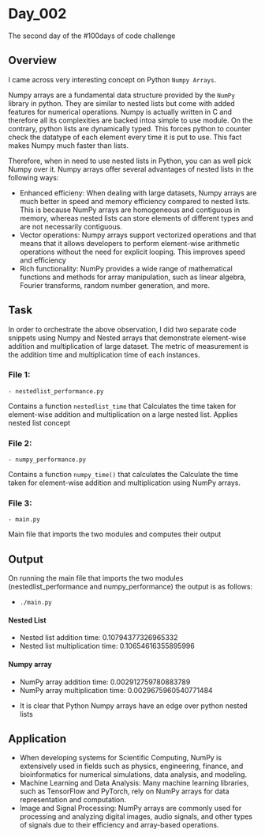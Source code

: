 # Day_002

The second day of the #100days of code challenge



## Overview

I came across very interesting concept on Python `Numpy Arrays`.

Numpy arrays are a fundamental data structure provided by the `NumPy` library in python. They are similar to nested lists but come with added features for numerical operations. Numpy is actually written in C and therefore all its complexities are backed intoa simple to use module. On the contrary, python lists are dynamically typed. This forces python to counter check the datatype of each element every time it is put to use. This fact makes Numpy much faster than lists. 


Therefore, when in need to use nested lists in Python, you can as well pick Numpy over it. Numpy arrays offer several advantages of nested lists in the following ways:

- Enhanced efficieny: When dealing with large datasets, Numpy arrays are much better in speed and memory efficiency compared to nested lists. This is because NumPy arrays are homogeneous and contiguous in memory, whereas nested lists can store elements of different types and are not necessarily contiguous.
- Vector operations: Numpy arrays support vectorized operations and that means that it allows developers to perform element-wise arithmetic operations without the need for explicit looping. This improves speed and efficiency
- Rich functionality: NumPy provides a wide range of mathematical functions and methods for array manipulation, such as linear algebra, Fourier transforms, random number generation, and more.



## Task

In order to orchestrate the above observation, I did two separate code snippets using Numpy and Nested arrays that demonstrate element-wise addition and multiplication of large dataset. 
The metric of measurement is the addition time and multiplication time of each instances.

### File 1:
	- nestedlist_performance.py
Contains a function `nestedlist_time` that Calculates the time taken for element-wise addition and multiplication on a large nested list.
Applies nested list concept

### File 2:
	- numpy_performance.py
Contains a function `numpy_time()` that calculates the Calculate the time taken for element-wise addition and multiplication using NumPy arrays.

### File 3:
	- main.py
Main file that imports the two modules and computes their output



## Output

On running the main file that imports the two modules (nestedlist_performance and numpy_performance) the output is as follows:

- `./main.py`

#### Nested List
- Nested list addition time: 0.10794377326965332
- Nested list multiplication time: 0.10654616355895996

#### Numpy array
- NumPy array addition time: 0.002912759780883789
- NumPy array multiplication time: 0.0029675960540771484

* It is clear that Python Numpy arrays have an edge over python nested lists



## Application

- When developing systems for Scientific Computing, NumPy is extensively used in fields such as physics, engineering, finance, and bioinformatics for numerical simulations, data analysis, and modeling.
- Machine Learning and Data Analysis: Many machine learning libraries, such as TensorFlow and PyTorch, rely on NumPy arrays for data representation and computation.
- Image and Signal Processing: NumPy arrays are commonly used for processing and analyzing digital images, audio signals, and other types of signals due to their efficiency and array-based operations.
